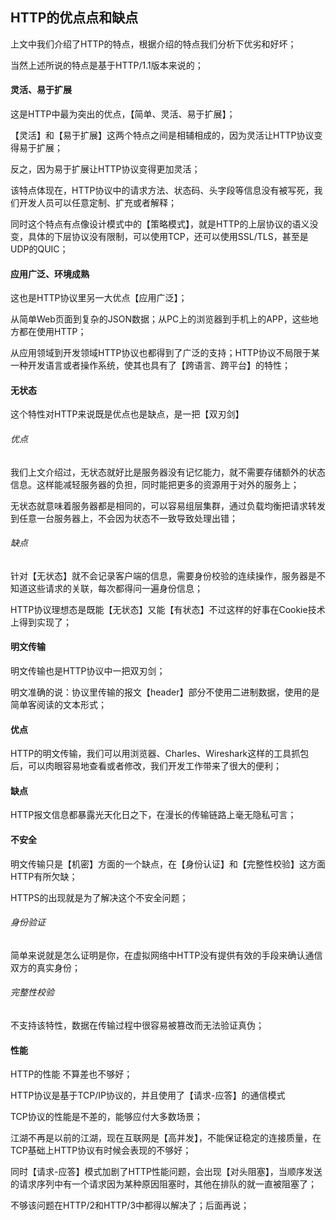 ## HTTP的优点点和缺点

上文中我们介绍了HTTP的特点，根据介绍的特点我们分析下优劣和好坏；

当然上述所说的特点是基于HTTP/1.1版本来说的；

#### 灵活、易于扩展

这是HTTP中最为突出的优点，【简单、灵活、易于扩展】；

【灵活】和【易于扩展】这两个特点之间是相辅相成的，因为灵活让HTTP协议变得易于扩展；

反之，因为易于扩展让HTTP协议变得更加灵活；

该特点体现在，HTTP协议中的请求方法、状态码、头字段等信息没有被写死，我们开发人员可以任意定制、扩充或者解释；

同时这个特点有点像设计模式中的【策略模式】，就是HTTP的上层协议的语义没变，具体的下层协议没有限制，可以使用TCP，还可以使用SSL/TLS，甚至是UDP的QUIC；

#### 应用广泛、环境成熟

这也是HTTP协议里另一大优点【应用广泛】；

从简单Web页面到复杂的JSON数据；从PC上的浏览器到手机上的APP，这些地方都在使用HTTP；

从应用领域到开发领域HTTP协议也都得到了广泛的支持；HTTP协议不局限于某一种开发语言或者操作系统，使其也具有了【跨语言、跨平台】的特性；

#### 无状态

这个特性对HTTP来说既是优点也是缺点，是一把【双刃剑】    

###### 优点

我们上文介绍过，无状态就好比是服务器没有记忆能力，就不需要存储额外的状态信息。这样能减轻服务器的负担，同时能把更多的资源用于对外的服务上；

无状态就意味着服务器都是相同的，可以容易组层集群，通过负载均衡把请求转发到任意一台服务器上，不会因为状态不一致导致处理出错；

###### 缺点

针对【无状态】就不会记录客户端的信息，需要身份校验的连续操作，服务器是不知道这些请求的关联，每次都得问一遍身份信息；

HTTP协议理想态是既能【无状态】又能【有状态】不过这样的好事在Cookie技术上得到实现了；

#### 明文传输

明文传输也是HTTP协议中一把双刃剑；

明文准确的说：协议里传输的报文【header】部分不使用二进制数据，使用的是简单客阅读的文本形式；

#### 优点

HTTP的明文传输，我们可以用浏览器、Charles、Wireshark这样的工具抓包后，可以肉眼容易地查看或者修改，我们开发工作带来了很大的便利；

#### 缺点

HTTP报文信息都暴露光天化日之下，在漫长的传输链路上毫无隐私可言；

#### 不安全

明文传输只是【机密】方面的一个缺点，在【身份认证】和【完整性校验】这方面HTTP有所欠缺；

HTTPS的出现就是为了解决这个不安全问题；

###### 身份验证

简单来说就是怎么证明是你，在虚拟网络中HTTP没有提供有效的手段来确认通信双方的真实身份；

###### 完整性校验

不支持该特性，数据在传输过程中很容易被篡改而无法验证真伪；

#### 性能

HTTP的性能 不算差也不够好；

HTTP协议是基于TCP/IP协议的，并且使用了【请求-应答】的通信模式

TCP协议的性能是不差的，能够应付大多数场景；

江湖不再是以前的江湖，现在互联网是【高并发】，不能保证稳定的连接质量，在TCP基础上HTTP协议有时候会表现的不够好；

同时【请求-应答】模式加剧了HTTP性能问题，会出现【对头阻塞】，当顺序发送的请求序列中有一个请求因为某种原因阻塞时，其他在排队的就一直被阻塞了；

不够该问题在HTTP/2和HTTP/3中都得以解决了；后面再说；



​                                                                                                                         

